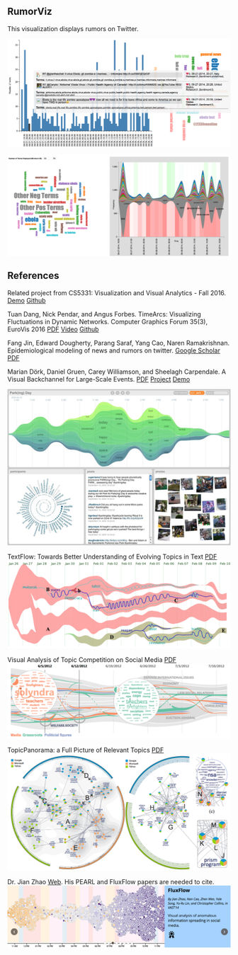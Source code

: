 ## RumorViz
This visualization displays rumors on Twitter.

![ScreenShot](https://github.com/iDataVisualizationLab/RumorViz/blob/master/figures/Teaser.png)

![ScreenShot](https://github.com/iDataVisualizationLab/RumorViz/blob/master/figures/Teaser2.png)

## References
Related project from CS5331: Visualization and Visual Analytics - Fall 2016. [Demo](https://manorepo.github.io/Text-Visualization/index.html) [Github](https://github.com/manorepo/Text-Visualization)

Tuan Dang, Nick Pendar, and Angus Forbes. TimeArcs: Visualizing Fluctuations in Dynamic Networks. Computer Graphics Forum 35(3), EuroVis 2016 [PDF](https://www.cs.uic.edu/~tdang/TimeArcs/EuroVis2016/TimeArcs_Dang_EuroVis2016.pdf) [Video](https://www.cs.uic.edu/~tdang/TimeArcs/EuroVis2016/TimeArcs_Dang_EuroVis2016.mp4) [Github](https://github.com/CreativeCodingLab/TimeArcs) 

Fang Jin, Edward Dougherty, Parang Saraf, Yang Cao, Naren Ramakrishnan. Epidemiological modeling of news and rumors on twitter. [Google Scholar](https://scholar.google.com/citations?view_op=view_citation&hl=en&user=_zpq5HIAAAAJ&citation_for_view=_zpq5HIAAAAJ:GnPB-g6toBAC)
[PDF](http://people.cs.vt.edu/~ramakris/papers/news-rumor-epi-snakdd13.pdf)

Marian Dörk, Daniel Gruen, Carey Williamson, and Sheelagh Carpendale. A Visual Backchannel for Large-Scale Events. [PDF](http://mariandoerk.de/visualbackchannel/infovis2010.pdf) [Project](http://mariandoerk.de/visualbackchannel/) [Demo](http://mariandoerk.de/visualbackchannel/demo/#)

![ScreenShot](https://github.com/iDataVisualizationLab/RumorViz/blob/master/figures/BackChannel.jpg)


TextFlow: Towards Better Understanding of Evolving Topics in Text [PDF](http://research.microsoft.com/en-us/um/people/weiweicu/images/flow.pdf)
![ScreenShot](https://github.com/iDataVisualizationLab/RumorViz/blob/master/figures/TextFlow2011.png)

Visual Analysis of Topic Competition on Social Media [PDF](http://shixialiu.com/publications/topiccoompete/paper.pdf)
![ScreenShot](https://github.com/iDataVisualizationLab/RumorViz/blob/master/figures/TopicCompetition.png)

TopicPanorama: a Full Picture of Relevant Topics
[PDF](http://shixialiu.com/publications/TopicPanorama/paper.pdf)
![ScreenShot](https://github.com/iDataVisualizationLab/RumorViz/blob/master/figures/TopicPanorama.png)

Dr. Jian Zhao [Web](http://www.cs.toronto.edu/~jianzhao/). His PEARL and FluxFlow papers are needed to cite. 
![ScreenShot](https://github.com/iDataVisualizationLab/RumorViz/blob/master/figures/FluxFlow.png)
